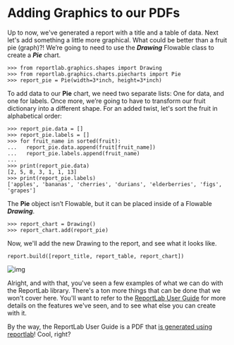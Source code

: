 # Adding Graphics to our PDFs

Up to now, we've generated a report with a title and a table of data. Next let's add something a little more graphical.
What could be better than a fruit pie (graph)?! We’re going to need to use the ***Drawing*** Flowable class to create
a ***Pie*** chart.

```
>>> from reportlab.graphics.shapes import Drawing
>>> from reportlab.graphics.charts.piecharts import Pie
>>> report_pie = Pie(width=3*inch, height=3*inch)
```

To add data to our **Pie** chart, we need two separate lists: One for data, and one for labels. Once more, we’re going
to have to transform our fruit dictionary into a different shape. For an added twist, let's sort the fruit in
alphabetical order:

```
>>> report_pie.data = []
>>> report_pie.labels = []
>>> for fruit_name in sorted(fruit):
...   report_pie.data.append(fruit[fruit_name])
...   report_pie.labels.append(fruit_name)
...
>>> print(report_pie.data)
[2, 5, 8, 3, 1, 1, 13]
>>> print(report_pie.labels)
['apples', 'bananas', 'cherries', 'durians', 'elderberries', 'figs', 'grapes']
```

The **Pie** object isn’t Flowable, but it can be placed inside of a Flowable ***Drawing***.

```
>>> report_chart = Drawing()
>>> report_chart.add(report_pie)
```

Now, we'll add the new Drawing to the report, and see what it looks like.

```
report.build([report_title, report_table, report_chart])
```

![img](https://d3c33hcgiwev3.cloudfront.net/imageAssetProxy.v1/kB8L5tDnR_qfC-bQ5xf6MQ_fedb9ca05eec18eb64a7f541e5b855c9_pasted-image-0-3-.png?expiry=1597276800000&hmac=dfptvvOO7Cu23S5NxGeBg0cVIP7ZWjABeu3AEX0ViPo)

Alright, and with that, you've seen a few examples of what we can do with the ReportLab library. There's a ton more
things that can be done that we won't cover here. You'll want to refer to
the [ReportLab User Guide](https://www.reportlab.com/docs/reportlab-userguide.pdf) for more details on the features
we've seen, and to see what else you can create with it.

By the way, the ReportLab User Guide is a PDF
that [is generated using reportlab](https://bitbucket.org/rptlab/reportlab/src/default/docs/)! Cool, right?